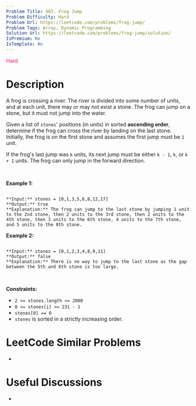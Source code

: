 ```yaml
---
Problem Title: 403. Frog Jump
Problem Difficulty: Hard
Problem Url: https://leetcode.com/problems/frog-jump/
Problem Tags: Array, Dynamic Programming
Solution Url: https://leetcode.com/problems/frog-jump/solution/
IsPremium: No
IsTemplate: No
---
```


<span style="color: rgb(233, 30, 99);">Hard</span>

# Description

A frog is crossing a river. The river is divided into some number of units, and at each unit, there may or may not exist a stone. The frog can jump on a stone, but it must not jump into the water.


Given a list of `stones`' positions (in units) in sorted **ascending order**, determine if the frog can cross the river by landing on the last stone. Initially, the frog is on the first stone and assumes the first jump must be `1` unit.


If the frog's last jump was `k` units, its next jump must be either `k - 1`, `k`, or `k + 1` units. The frog can only jump in the forward direction.


 


**Example 1:**



```

**Input:** stones = [0,1,3,5,6,8,12,17]
**Output:** true
**Explanation:** The frog can jump to the last stone by jumping 1 unit to the 2nd stone, then 2 units to the 3rd stone, then 2 units to the 4th stone, then 3 units to the 6th stone, 4 units to the 7th stone, and 5 units to the 8th stone.

```

**Example 2:**



```

**Input:** stones = [0,1,2,3,4,8,9,11]
**Output:** false
**Explanation:** There is no way to jump to the last stone as the gap between the 5th and 6th stone is too large.

```

 


**Constraints:**


* `2 <= stones.length <= 2000`
* `0 <= stones[i] <= 231 - 1`
* `stones[0] == 0`
* `stones` is sorted in a strictly increasing order.




# LeetCode Similar Problems

- []()

# Useful Discussions

- []()
